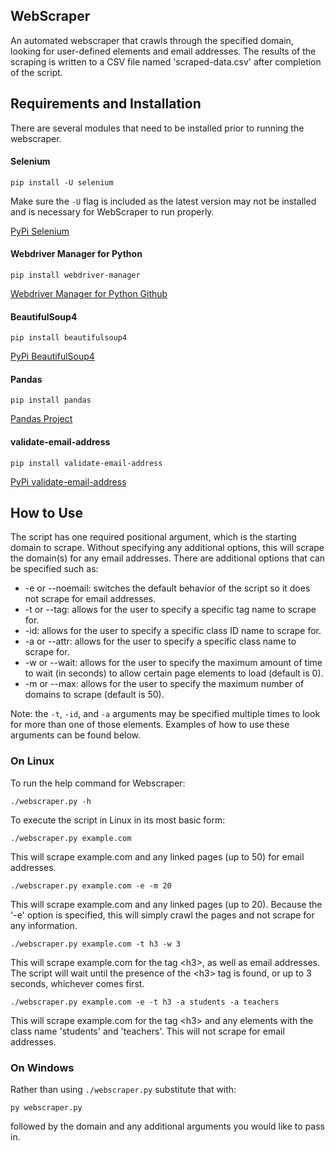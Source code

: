 ## WebScraper
An automated webscraper that crawls through the specified domain, looking for user-defined elements and email addresses.
The results of the scraping is written to a CSV file named 'scraped-data.csv' after completion of the script.

## Requirements and Installation
There are several modules that need to be installed prior to running the webscraper.
#### Selenium
```
pip install -U selenium
```
Make sure the ```-U``` flag is included as the latest version may not be installed and is necessary for WebScraper to run properly.

[PyPi Selenium](https://pypi.org/project/selenium/)
#### Webdriver Manager for Python
```
pip install webdriver-manager
```
[Webdriver Manager for Python Github](https://github.com/SergeyPirogov/webdriver_manager)
#### BeautifulSoup4
```
pip install beautifulsoup4
```
[PyPi BeautifulSoup4](https://pypi.org/project/beautifulsoup4/)
#### Pandas
```
pip install pandas
```
[Pandas Project](https://pandas.pydata.org/)
#### validate-email-address
```
pip install validate-email-address
```
[PyPi validate-email-address](https://pypi.org/project/validate-email-address/)

## How to Use
The script has one required positional argument, which is the starting domain to scrape.
Without specifying any additional options, this will scrape the domain(s) for any email addresses.
There are additional options that can be specified such as:
* -e or --noemail: switches the default behavior of the script so it does not scrape for email addresses.
* -t or --tag: allows for the user to specify a specific tag name to scrape for.
* -id: allows for the user to specify a specific class ID name to scrape for.
* -a or --attr: allows for the user to specify a specific class name to scrape for.
* -w or --wait: allows for the user to specify the maximum amount of time to wait (in seconds) to allow certain page elements to load (default is 0).
* -m or --max: allows for the user to specify the maximum number of domains to scrape (default is 50).

Note: the ```-t```, ```-id```, and ```-a``` arguments may be specified multiple times to look for more than one of those elements.
Examples of how to use these arguments can be found below.
### On Linux
To run the help command for Webscraper:
```
./webscraper.py -h
```
To execute the script in Linux in its most basic form:
```
./webscraper.py example.com
```
This will scrape example.com and any linked pages (up to 50) for email addresses.
```
./webscraper.py example.com -e -m 20
```
This will scrape example.com and any linked pages (up to 20). Because the '-e' option is specified, this will simply crawl the pages and not scrape for any information.
```
./webscraper.py example.com -t h3 -w 3
```
This will scrape example.com for the tag \<h3\>, as well as email addresses. The script will wait until the presence of the \<h3\> tag is found, or up to 3 seconds, whichever comes first.
```
./webscraper.py example.com -e -t h3 -a students -a teachers
```
This will scrape example.com for the tag \<h3\> and any elements with the class name 'students' and 'teachers'. This will not scrape for email addresses.

### On Windows
Rather than using ```./webscraper.py```
substitute that with:
```
py webscraper.py
```
followed by the domain and any additional arguments you would like to pass in.
